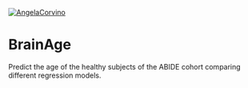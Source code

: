 
[![AngelaCorvino](https://circleci.com/gh/AngelaCorvino/BrainAge.svg?style=svg)](https://app.circleci.com/pipelines/github/AngelaCorvino/BrainAge?branch=main&filter=all)

# BrainAge
Predict the age of the healthy subjects of the ABIDE cohort comparing different regression models.
